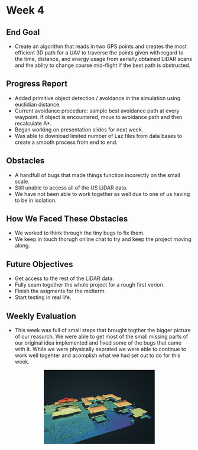 # Week 4

## End Goal

* Create an algorithm that reads in two GPS points and creates the most efficient 3D path for a UAV to traverse the points given with regard to the time, distance, and energy usage from aerially obtained LiDAR scans and the ablity to change course mid-flight if the best path is obstructed.

## Progress Report
* Added primitive object detection / avoidance in the simulation using euclidian distance.
* Current avoidance procedure: sample best avoidance path at every waypoint. If object is encountered, move to avoidance path and then recalculate A*.
* Began working on presentation slides for next week.
* Was able to download limited number of Laz files from data bases to create a smooth process from end to end.

## Obstacles
* A handfull of bugs that made things function incorectly on the small scale.
* Still unable to access all of the US LiDAR data. 
* We have not been able to work together as well due to one of us having to be in isolation.

## How We Faced These Obstacles
* We worked to think through the tiny bugs to fix them.
* We keep in touch thorugh online chat to try and keep the project moving along.

## Future Objectives
* Get access to the rest of the LiDAR data.
* Fully seam together the whole project for a rough first verion.
* Finish the asigments for the midterm. 
* Start testing in real life.

## Weekly Evaluation
* This week was full of small steps that brought togther the bigger picture of our reasurch. We were able to get most of the small missing parts of our original idea implemented and fixed some of the bugs that came with it. While we were physically seprated we were able to continue to work well togehter and acomplish what we had set out to do for this week. 

<p align="center">
  <img src="https://github.com/alecstem/2022-REU-on-Smart-UAVs/blob/main/images/point%20cloud.png" width="300" height="200" >
</p>
